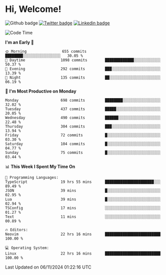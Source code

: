   # Hi, Welcome!
  ![Github badge](https://img.shields.io/github/followers/kraken-afk.svg?style=social&label=Follow&maxAge=2592000)
  [![Twitter badge](https://img.shields.io/badge/-Twitter-00acee?style=flat-square&logo=Twitter&logoColor=white)](https://twitter.com/trshppl)
  [![Linkedin badge](https://img.shields.io/badge/LinkedIn-0077B5?style=flat-square&logo=linkedin&logoColor=white)](https://www.linkedin.com/in/noveanrer)
<!--START_SECTION:waka-->
![Code Time](http://img.shields.io/badge/Code%20Time-404%20hrs%2051%20mins-blue)

**I'm an Early 🐤** 

```text
🌞 Morning                655 commits         ████████░░░░░░░░░░░░░░░░░   30.05 % 
🌆 Daytime                1098 commits        █████████████░░░░░░░░░░░░   50.37 % 
🌃 Evening                292 commits         ███░░░░░░░░░░░░░░░░░░░░░░   13.39 % 
🌙 Night                  135 commits         ██░░░░░░░░░░░░░░░░░░░░░░░   06.19 % 
```
📅 **I'm Most Productive on Monday** 

```text
Monday                   698 commits         ████████░░░░░░░░░░░░░░░░░   32.02 % 
Tuesday                  437 commits         █████░░░░░░░░░░░░░░░░░░░░   20.05 % 
Wednesday                490 commits         ██████░░░░░░░░░░░░░░░░░░░   22.48 % 
Thursday                 304 commits         ███░░░░░░░░░░░░░░░░░░░░░░   13.94 % 
Friday                   72 commits          █░░░░░░░░░░░░░░░░░░░░░░░░   03.30 % 
Saturday                 104 commits         █░░░░░░░░░░░░░░░░░░░░░░░░   04.77 % 
Sunday                   75 commits          █░░░░░░░░░░░░░░░░░░░░░░░░   03.44 % 
```


📊 **This Week I Spent My Time On** 

```text
💬 Programming Languages: 
TypeScript               19 hrs 55 mins      ██████████████████████░░░   89.49 % 
JSON                     39 mins             █░░░░░░░░░░░░░░░░░░░░░░░░   02.95 % 
Lua                      39 mins             █░░░░░░░░░░░░░░░░░░░░░░░░   02.94 % 
TSConfig                 17 mins             ░░░░░░░░░░░░░░░░░░░░░░░░░   01.27 % 
Text                     11 mins             ░░░░░░░░░░░░░░░░░░░░░░░░░   00.89 % 

🔥 Editors: 
Neovim                   22 hrs 16 mins      █████████████████████████   100.00 % 

💻 Operating System: 
Linux                    22 hrs 16 mins      █████████████████████████   100.00 % 
```


 Last Updated on 06/11/2024 01:22:16 UTC
<!--END_SECTION:waka-->